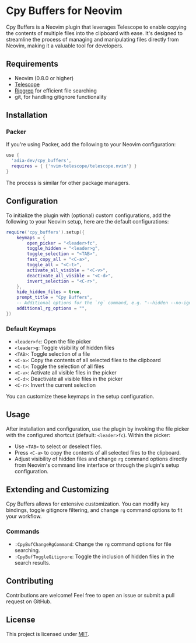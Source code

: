 # Cpy Buffers for Neovim

Cpy Buffers is a Neovim plugin that leverages Telescope to enable copying the contents of multiple files into the clipboard with ease. It's designed to streamline the process of managing and manipulating files directly from Neovim, making it a valuable tool for developers.

## Requirements

- Neovim (0.8.0 or higher)
- [Telescope](https://github.com/nvim-telescope/telescope.nvim)
- [Ripgrep](https://github.com/BurntSushi/ripgrep) for efficient file searching
- git, for handling gitignore functionality

## Installation

### Packer

If you're using Packer, add the following to your Neovim configuration:

```lua
use {
  'adia-dev/cpy_buffers',
  requires = { {'nvim-telescope/telescope.nvim'} }
}
```

The process is similar for other package managers.

## Configuration

To initialize the plugin with (optional) custom configurations, add the following to your Neovim setup, here are the default configurations:

```lua
require('cpy_buffers').setup({
	keymaps = {
		open_picker = "<leader>fc",
		toggle_hidden = "<leader>g",
		toggle_selection = "<TAB>",
		fast_copy_all = "<C-a>",
		toggle_all = "<C-t>",
		activate_all_visible = "<C-v>",
		deactivate_all_visible = "<C-d>",
		invert_selection = "<C-r>",
	},
	hide_hidden_files = true,
	prompt_title = "Cpy Buffers",
	-- Additional options for the `rg` command, e.g. "--hidden --no-ignore"
	additional_rg_options = "",
})
```

### Default Keymaps

- `<leader>fc`: Open the file picker
- `<leader>g`: Toggle visibility of hidden files
- `<TAB>`: Toggle selection of a file
- `<C-a>`: Copy the contents of all selected files to the clipboard
- `<C-t>`: Toggle the selection of all files
- `<C-v>`: Activate all visible files in the picker
- `<C-d>`: Deactivate all visible files in the picker
- `<C-r>`: Invert the current selection

You can customize these keymaps in the setup configuration.

## Usage

After installation and configuration, use the plugin by invoking the file picker with the configured shortcut (default: `<leader>fc`). Within the picker:

- Use `<TAB>` to select or deselect files.
- Press `<C-a>` to copy the contents of all selected files to the clipboard.
- Adjust visibility of hidden files and change `rg` command options directly from Neovim's command line interface or through the plugin's setup configuration.

## Extending and Customizing

Cpy Buffers allows for extensive customization. You can modify key bindings, toggle gitignore filtering, and change `rg` command options to fit your workflow.

### Commands

- `:CpyBufChangeRgCommand`: Change the `rg` command options for file searching.
- `:CpyBufToggleGitignore`: Toggle the inclusion of hidden files in the search results.

## Contributing

Contributions are welcome! Feel free to open an issue or submit a pull request on GitHub.

## License

This project is licensed under [MIT](https://opensource.org/licenses/MIT).
